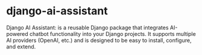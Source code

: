 # django-ai-assistant
Django AI Assistant: is a reusable Django package that integrates AI-powered chatbot functionality into your Django projects. It supports multiple AI providers (OpenAI, etc.) and is designed to be easy to install, configure, and extend.
